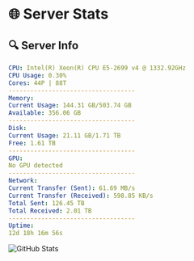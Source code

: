 # 🌐 Server Stats
## 🔍 Server Info
```yaml
CPU: Intel(R) Xeon(R) CPU E5-2699 v4 @ 1332.92GHz
CPU Usage: 0.30%
Cores: 44P | 88T
-----------------------------------
Memory:
Current Usage: 144.31 GB/503.74 GB
Available: 356.06 GB
-----------------------------------
Disk:
Current Usage: 21.11 GB/1.71 TB
Free: 1.61 TB
-----------------------------------
GPU:
No GPU detected
-----------------------------------
Network:
Current Transfer (Sent): 61.69 MB/s
Current Transfer (Received): 598.85 KB/s
Total Sent: 126.45 TB
Total Received: 2.01 TB
-----------------------------------
Uptime:
12d 18h 16m 56s
```
![GitHub Stats](https://img.shields.io/badge/Updated-2025-02-20_17:00:14-blue)